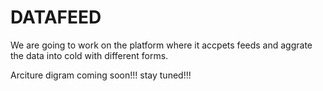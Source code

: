 
# DATAFEED 
We are going to work on the platform where it accpets feeds and aggrate the data into cold with different forms.

Arciture digram coming soon!!! stay tuned!!!
